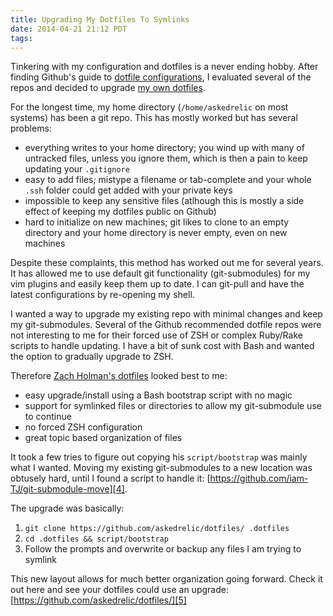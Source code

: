 ```yaml
---
title: Upgrading My Dotfiles To Symlinks
date: 2014-04-21 21:12 PDT
tags:
---
```


Tinkering with my configuration and dotfiles is a never ending hobby. After
finding Github's guide to [dotfile configurations][1], I evaluated several of
the repos and decided to upgrade [my own dotfiles][2].

For the longest time, my home directory (`/home/askedrelic` on most systems) has
been a git repo. This has mostly worked but has several problems:

* everything writes to your home directory; you wind up with many of untracked
  files, unless you ignore them, which is then a pain to keep updating your
  `.gitignore`
* easy to add files; mistype a filename or tab-complete and your whole `.ssh`
  folder could get added with your private keys
* impossible to keep any sensitive files (atlhough this is mostly a side effect
  of keeping my dotfiles public on Github)
* hard to initialize on new machines; git likes to clone to an empty directory
  and your home directory is never empty, even on new machines

Despite these complaints, this method has worked out me for several years. It
has allowed me to use default git functionality (git-submodules) for my vim
plugins and easily keep them up to date. I can git-pull and have the latest
configurations by re-opening my shell.

I wanted a way to upgrade my existing repo with minimal changes and keep my
git-submodules. Several of the Github recommended dotfile repos were not
interesting to me for their forced use of ZSH or complex Ruby/Rake scripts to
handle updating. I have a bit of sunk cost with Bash and wanted the option to
gradually upgrade to ZSH.

Therefore [Zach Holman's dotfiles][3] looked best to me:

* easy upgrade/install using a Bash bootstrap script with no magic
* support for symlinked files or directories to allow my git-submodule use to
  continue
* no forced ZSH configuration
* great topic based organization of files

It took a few tries to figure out copying his `script/bootstrap` was mainly what
I wanted. Moving my existing git-submodules to a new location was obtusely hard,
until I found a script to handle it:
[https://github.com/iam-TJ/git-submodule-move][4].

The upgrade was basically:

1. `git clone https://github.com/askedrelic/dotfiles/ .dotfiles`
2. `cd .dotfiles && script/bootstrap`
3. Follow the prompts and overwrite or backup any files I am trying to symlink

This new layout allows for much better organization going forward. Check it out
here and see your dotfiles could use an upgrade:
[https://github.com/askedrelic/dotfiles/][5]


[1]: http://dotfiles.github.io/
[2]: https://github.com/askedrelic/dotfiles/
[3]: https://github.com/holman/dotfiles
[4]: https://github.com/iam-TJ/git-submodule-move
[5]: https://github.com/askedrelic/dotfiles/
